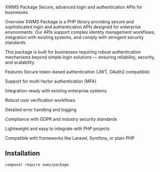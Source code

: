 XWMS Package
Secure, advanced login and authentication APIs for businesses

Overview
XWMS Package is a PHP library providing secure and sophisticated login and authentication APIs designed for enterprise environments. Our APIs support complex identity management workflows, integration with existing systems, and comply with stringent security standards.

This package is built for businesses requiring robust authentication mechanisms beyond simple login solutions — ensuring reliability, security, and scalability.

Features
Secure token-based authentication (JWT, OAuth2 compatible)

Support for multi-factor authentication (MFA)

Integration-ready with existing enterprise systems

Robust user verification workflows

Detailed error handling and logging

Compliance with GDPR and industry security standards

Lightweight and easy to integrate with PHP projects

Compatible with frameworks like Laravel, Symfony, or plain PHP

## Installation

```bash
composer require xwms/package


